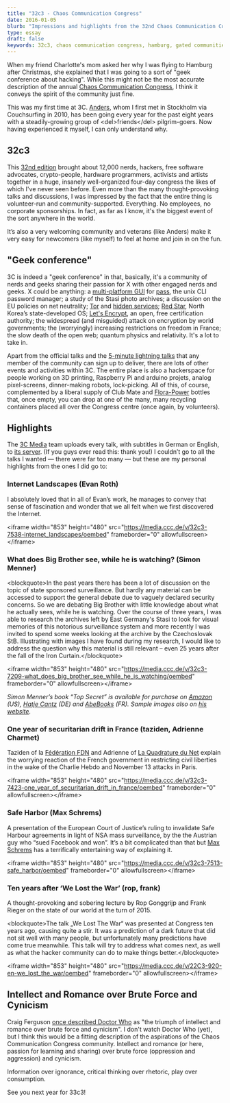 ```yaml
---
title: "32c3 - Chaos Communication Congress"
date: 2016-01-05
blurb: "Impressions and highlights from the 32nd Chaos Communication Congress in Hamburg, probably the biggest non-commercial, community-run hacker conference in the world."
type: essay
draft: false
keywords: 32c3, chaos communication congress, hamburg, gated communities, geek conference about hacking, hacker, activism
---
```


When my friend Charlotte's mom asked her why I was flying to Hamburg after Christmas, she explained that I was going to a sort of "geek conference about hacking". While this might not be the most accurate description of the annual [Chaos Communication Congress](https://en.wikipedia.org/wiki/Chaos_Communication_Congress), I think it conveys the spirit of the community just fine. 

This was my first time at 3C. [Anders](http://anders.unix.se), whom I first met in Stockholm via Couchsurfing in 2010, has been going every year for the past eight years with a steadily-growing group of \<del\>friends\</del\> pilgrim-goers. Now having experienced it myself, I can only understand why.

## 32c3

This [32nd edition](https://events.ccc.de/congress/2015/wiki/Main_Page) brought about 12,000 nerds, hackers, free software advocates, crypto-people, hardware programmers, activists and artists together in a huge, insanely well-organized four-day congress the likes of which I've never seen before. Even more than the many thought-provoking talks and discussions, I was impressed by the fact that the entire thing is volunteer-run and community-supported. Everything. No employees, no corporate sponsorships. In fact, as far as I know, it's the biggest event of the sort anywhere in the world. 

It’s also a very welcoming community and veterans (like Anders) make it very easy for newcomers (like myself) to feel at home and join in on the fun.

## "Geek conference"

3C is indeed a "geek conference" in that, basically, it's a community of nerds and geeks sharing their passion for X with other engaged nerds and geeks. X could be anything: a [multi-platform GUI](https://qtpass.org/ "Multi-platform GUI for pass, the standard unix password manager.") for [pass](http://linux.die.net/man/1/pass), the unix CLI password manager; a study of the Stasi photo archives; a discussion on the EU policies on net neutrality; [Tor](https://www.torproject.org/) and [hidden services](https://www.torproject.org/docs/hidden-services.html.en); [Red Star](https://github.com/takeshixx/redstar-tools), North Korea’s state-developed OS; [Let's Encrypt](https://letsencrypt.org/), an open, free certification authority; the widespread (and misguided) attack on encryption by world governments; the (worryingly) increasing restrictions on freedom in France; the slow death of the open web; quantum physics and relativity. It's a lot to take in.

Apart from the official talks and the [5-minute lightning talks](https://events.ccc.de/congress/2015/wiki/Static:Lightning_Talks) that any member of the community can sign up to deliver, there are lots of other events and activities within 3C. The entire place is also a hackerspace for people working on 3D printing, Raspberry Pi and arduino projets, analog pixel-screens, dinner-making robots, lock-picking. All of this, of course, complemented by a liberal supply of Club Mate and [Flora-Power](http://www.flora-power.de/) bottles that, once empty, you can drop at one of the many, many recycling containers placed all over the Congress centre (once again, by volunteers).

## Highlights

The [3C Media](https://media.ccc.de/) team uploads every talk, with subtitles in German or English, to [its server](http://cdn.media.ccc.de/congress/2015/). (If you guys ever read this: thank you!) I couldn’t go to all the talks I wanted — there were far too many — but these are my personal highlights from the ones I did go to:

### Internet Landscapes (Evan Roth)

I absolutely loved that in all of Evan’s work, he manages to convey that sense of fascination and wonder that we all felt when we first discovered the Internet. 

\<iframe width="853" height="480" src="https://media.ccc.de/v/32c3-7538-internet_landscapes/oembed" frameborder="0" allowfullscreen\>\</iframe\> 

### What does Big Brother see, while he is watching? (Simon Menner)

\<blockquote\>In the past years there has been a lot of discussion on the topic of state sponsored surveillance. But hardly any material can be accessed to support the general debate due to vaguely declared security concerns. So we are debating Big Brother with little knowledge about what he actually sees, while he is watching. Over the course of three years, I was able to research the archives left by East Germany's Stasi to look for visual memories of this notorious surveillance system and more recently I was invited to spend some weeks looking at the archive by the Czechoslovak StB. Illustrating with images I have found during my research, I would like to address the question why this material is still relevant – even 25 years after the fall of the Iron Curtain.\</blockquote\>

\<iframe width="853" height="480" src="https://media.ccc.de/v/32c3-7209-what_does_big_brother_see_while_he_is_watching/oembed" frameborder="0" allowfullscreen\>\</iframe\>

*Simon Menner’s book “Top Secret” is available for purchase on [Amazon](http://www.amazon.com/Top-Secret-Images-Stasi-Archives/dp/3775736204) (US), [Hatje Cantz](http://www.hatjecantz.de/simon-menner-top-secret-5654-1.html) (DE) and [AbeBooks](http://www.amazon.fr/Top-Secret-Archiven-Staatssicherheit-Archives/dp/3775736204) (FR). Sample images also on [his website](http://simonmenner.com/pages/Stasi-Index.htm).*

### One year of securitarian drift in France (taziden, Adrienne Charmet)

Taziden of la [Fédération FDN](https://www.ffdn.org/) and Adrienne of [La Quadrature du Net](https://www.laquadrature.net/fr) explain the worrying reaction of the French government in restricting civil liberties in the wake of the Charlie Hebdo and November 13 attacks in Paris. 

\<iframe width="853" height="480" src="https://media.ccc.de/v/32c3-7423-one_year_of_securitarian_drift_in_france/oembed" frameborder="0" allowfullscreen\>\</iframe\>

### Safe Harbor (Max Schrems)

A presentation of the European Court of Justice’s ruling to invalidate Safe Harbour agreements in light of NSA mass surveillance, by the the Austrian guy who “sued Facebook and won”. It’s a bit complicated than that but [Max Schrems](https://twitter.com/maxschrems) has a terrifically entertaining way of explaining it.

\<iframe width="853" height="480" src="https://media.ccc.de/v/32c3-7513-safe_harbor/oembed" frameborder="0" allowfullscreen\>\</iframe\>

### Ten years after ‘We Lost the War’ (rop, frank)

A thought-provoking and sobering lecture by Rop Gonggrijp and  Frank Rieger on the state of our world at the turn of 2015. 

\<blockquote\>The talk „We Lost The War“ was presented at Congress ten years ago, causing quite a stir. It was a prediction of a dark future that did not sit well with many people, but unfortunately many predictions have come true meanwhile. This talk will try to address what comes next, as well as what the hacker community can do to make things better.\</blockquote\>

\<iframe width="853" height="480" src="https://media.ccc.de/v/22C3-920-en-we_lost_the_war/oembed" frameborder="0" allowfullscreen\>\</iframe\>


## Intellect and Romance over Brute Force and Cynicism 
Craig Ferguson [once described Doctor Who](https://www.youtube.com/watch?v=M9P4SxtphJ4) as "the triumph of intellect and romance over brute force and cynicism". I don't watch Doctor Who (yet), but I think this would be a fitting description of the aspirations of the Chaos Communication Congress community. Intellect and romance (or here, passion for learning and sharing) over brute force (oppression and aggression) and cynicism. 

Information over ignorance, critical thinking over rhetoric, play over consumption. 

See you next year for 33c3! 
